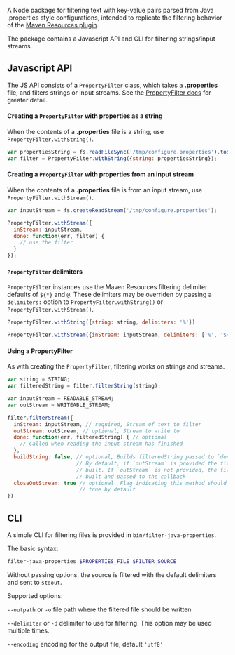 A Node package for filtering text with key-value pairs parsed from Java .properties style configurations, intended to replicate the filtering behavior of the [Maven Resources plugin](http://maven.apache.org/plugins/maven-resources-plugin/resources-mojo.html).

The package contains a Javascript API and CLI for filtering strings/input streams. 

## Javascript API

The JS API consists of a `PropertyFilter` class, which takes a **.properties** file, and filters strings or input streams. See the [PropertyFilter docs](docs/property-filter.html) for greater detail. 

#### Creating a `PropertyFilter` with properties as a string

When the contents of a **.properties** file is a string, use `PropertyFilter.withString()`.

```js
var propertiesString = fs.readFileSync('/tmp/configure.properties').toString();
var filter = PropertyFilter.withString({string: propertiesString});
```

#### Creating a `PropertyFilter` with properties from an input stream

When the contents of a **.properties** file is from an input stream, use `PropertyFilter.withStream()`.

```js
var inputStream = fs.createReadStream('/tmp/configure.properties');

PropertyFilter.withStream({
  inStream: inputStream,
  done: function(err, filter) {
    // use the filter
  }
});
```

#### `PropertyFilter` delimiters

`PropertyFilter` instances use the Maven Resources filtering delimiter defaults of `${*}` and `@`. These delimiters may be overriden by passing a `delimiters:` option to `PropertyFilter.withString()` or `PropertyFilter.withStream()`.

```js
PropertyFilter.withString({string: string, delimiters: '%'})

PropertyFilter.withStream({inStream: inputStream, delimiters: ['%', '${*}', '(*)']});
```


#### Using a **PropertyFilter**

As with creating the `PropertyFilter`, filtering works on strings and streams.

```js
var string = STRING;
var filteredString = filter.filterString(string);
```

```js
var inputStream = READABLE_STREAM;
var outStream = WRITEABLE_STREAM;

filter.filterStream({
  inStream: inputStream, // required, Stream of text to filter
  outStream: outStream, // optional, Stream to write to 
  done: function(err, filteredString) { // optional
    // Called when reading the input stream has finished
  },
  buildString: false, // optional, Builds filteredString passed to `done` when true. 
                      // By default, if `outStream` is provided the filtered string will not be 
                      // built. If `outStream` is not provided, the filteredString is always
                      // built and passed to the callback
  closeOutStream: true // optional. Flag indicating this method should try to close the `outStream`
                       // true by default
})
```


## CLI

A simple CLI for filtering files is provided in `bin/filter-java-properties`.

The basic syntax: 

```sh
filter-java-properties $PROPERTIES_FILE $FILTER_SOURCE
```

Without passing options, the source is filtered with the default delimiters and sent to `stdout`.

Supported options:

`--outpath` or `-o` file path where the filtered file should be written

`--delimiter` or `-d` delimiter to use for filtering. This option may be used multiple times.

`--encoding` encoding for the output file, default `'utf8'`


